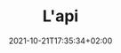 ---
title: "L'api"
date: 2021-10-21T17:35:34+02:00
draft: false
tags: ["rapport", "Realisation"]
weight: 2
---